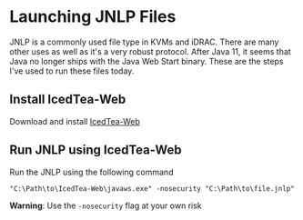 # Launching JNLP Files
JNLP is a commonly used file type in KVMs and iDRAC. There are many other uses as well as it's a very robust protocol.
After Java 11, it seems that Java no longer ships with the Java Web Start binary. These are the steps I've used to run
these files today.

## Install IcedTea-Web
Download and install [IcedTea-Web](https://www.azul.com/products/components/icedtea-web/)

## Run JNLP using IcedTea-Web
Run the JNLP using the following command

```batch
"C:\Path\to\IcedTea-Web\javaws.exe" -nosecurity "C:\Path\to\file.jnlp"
```

**Warning**: Use the `-nosecurity` flag at your own risk
